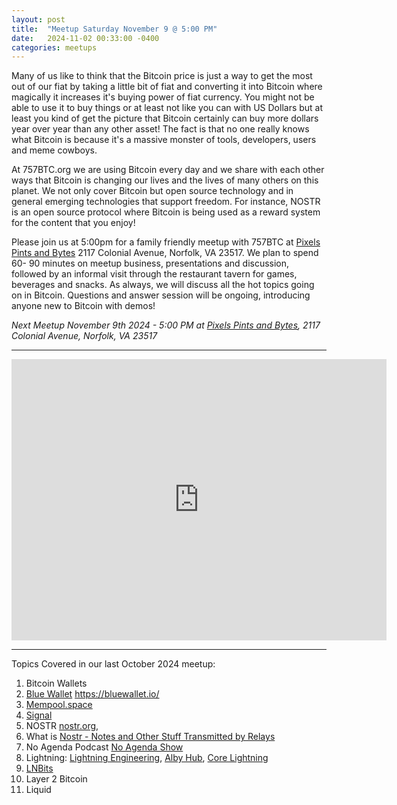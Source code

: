 ```yaml
---
layout: post
title:  "Meetup Saturday November 9 @ 5:00 PM"
date:   2024-11-02 00:33:00 -0400
categories: meetups
---
```

Many of us like to think that the Bitcoin price is just a way to get the most out of our fiat by taking a little bit of fiat and converting it into Bitcoin where magically it increases it's buying power of fiat currency. You might not be able to use it to buy things or at least not like you can with US Dollars but at least you kind of get the picture that Bitcoin certainly can buy more dollars year over year than any other asset! The fact is that no one really knows what Bitcoin is because it's a massive monster of tools, developers, users and meme cowboys.

At 757BTC.org we are using Bitcoin every day and we share with each other ways that Bitcoin is changing our lives and the lives of many others on this planet. We not only cover Bitcoin but open source technology and in general emerging technologies that support freedom. For instance, NOSTR is an open source protocol where Bitcoin is being used as a reward system for the content that you enjoy! 

Please join us at 5:00pm for a family friendly meetup with 757BTC at [Pixels
Pints and Bytes](https://pixelspintsandbytes.com/) 2117 Colonial Avenue, Norfolk, VA 23517. We plan to spend 60-
90 minutes on meetup business, presentations and discussion, followed by an
informal visit through the restaurant tavern for games, beverages and snacks.
As always, we will discuss all the hot topics going on in Bitcoin. Questions and
answer session will be ongoing, introducing anyone new to Bitcoin with
demos!

*Next Meetup November 9th 2024 - 5:00 PM at [Pixels
Pints and Bytes](https://pixelspintsandbytes.com/), 2117
Colonial Avenue, Norfolk, VA 23517*

---

<center><iframe src="https://www.google.com/maps/embed?pb=!1m18!1m12!1m3!1d3191.866001771546!2d-76.2919205!3d36.86962609999999!2m3!1f0!2f0!3f0!3m2!1i1024!2i768!4f13.1!3m3!1m2!1s0x89ba9838fa496cf9%3A0x3ce3a68337200643!2s2117%20Colonial%20Ave%2C%20Norfolk%2C%20VA%2023517!5e0!3m2!1sen!2sus!4v1730601688830!5m2!1sen!2sus" width="600" height="450" style="border:0;" allowfullscreen="" loading="lazy" referrerpolicy="no-referrer-when-downgrade"></iframe></center>

---

Topics Covered in our last October 2024 meetup:

1. Bitcoin Wallets
2. [Blue Wallet](https://bluewallet.io/) https://bluewallet.io/
3. [Mempool.space](https://mempool.spcace)
4. [Signal](https://signal.org/)
5. NOSTR [nostr.org](https://nostr.org/), 
6. What is [Nostr - Notes and Other Stuff Transmitted by Relays](https://github.com/nostr-protocol/nostr)
7. No Agenda Podcast [No Agenda Show](https://www.noagendashow.net/)
8. Lightning: [Lightning Engineering](https://lightning.engineering/), [Alby Hub](https://albyhub.com/), [Core Lightning](https://corelightning.org/)
9. [LNBits](https://lnbits.com/)
10. Layer 2 Bitcoin
11. Liquid
